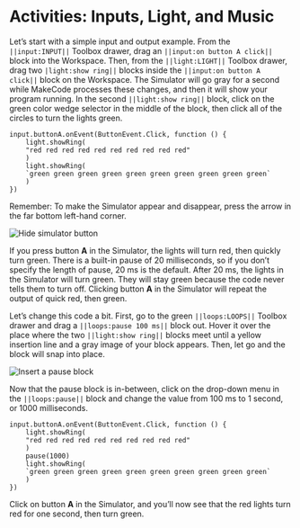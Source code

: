 # Activities: Inputs, Light, and Music

Let’s start with a simple input and output example. From the `||input:INPUT||` Toolbox drawer, drag an `||input:on button A click||` block into the Workspace. Then, from the `||light:LIGHT||` Toolbox drawer, drag two `|light:show ring||` blocks inside the `||input:on button A click||` block on the Workspace. The Simulator will go gray for a second while MakeCode processes these changes, and then it will show your program running. In the second `||light:show ring||` block, click on the green color wedge selector in the middle of the block, then click all of the circles to turn the lights green.

```blocks
input.buttonA.onEvent(ButtonEvent.Click, function () {
    light.showRing(
    "red red red red red red red red red red"
    )
    light.showRing(
    `green green green green green green green green green green`
    )
})
```

Remember: To make the Simulator appear and disappear, press the arrow in the far bottom left-hand corner.

![Hide simulator button](/static/courses/making/coding/hide-sim-button.jpg)

If you press button **A** in the Simulator, the lights will turn red, then quickly turn green. There is a built-in pause of 20 milliseconds, so if you don’t specify the length of pause, 20 ms is the default. After 20 ms, the lights in the Simulator will turn green. They will stay green because the code never tells them to turn off. Clicking button **A** in the Simulator will repeat the output of quick red, then green.

Let’s change this code a bit. First, go to the green `||loops:LOOPS||` Toolbox drawer and drag a `||loops:pause 100 ms||` block out. Hover it over the place where the two `||light:show ring||` blocks meet until a yellow insertion line and a gray image of your block appears. Then, let go and the block will snap into place.

![Insert a pause block](/static/courses/making/coding/insert-pause.gif)

Now that the pause block is in-between, click on the drop-down menu in the `||loops:pause||` block and change the value from 100 ms to 1 second, or 1000 milliseconds.

```blocks
input.buttonA.onEvent(ButtonEvent.Click, function () {
    light.showRing(
    "red red red red red red red red red red"
    )
    pause(1000)
    light.showRing(
    `green green green green green green green green green green`
    )
})
```

Click on button **A** in the Simulator, and you’ll now see that the red lights turn red for one second, then turn green.